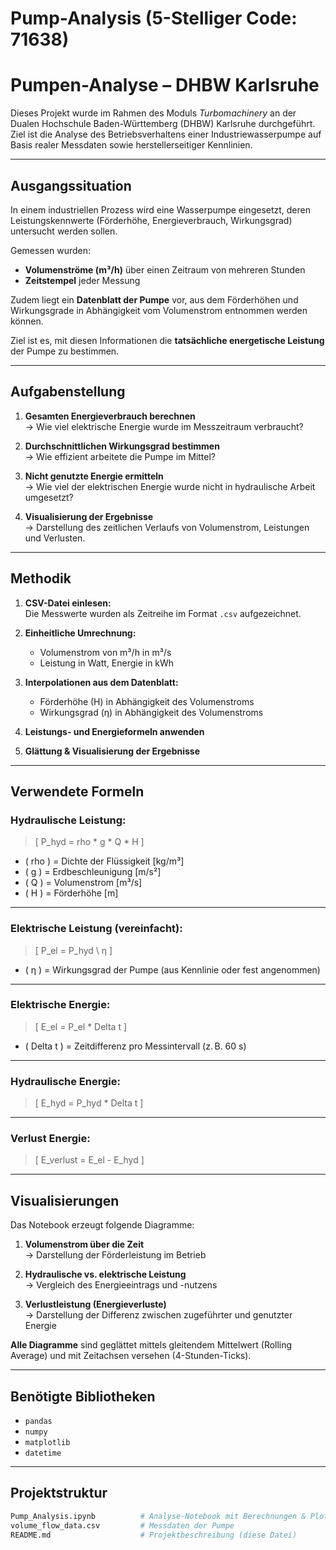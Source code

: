 # Pump-Analysis (5-Stelliger Code: 71638)
# Pumpen-Analyse – DHBW Karlsruhe

Dieses Projekt wurde im Rahmen des Moduls *Turbomachinery* an der Dualen Hochschule Baden-Württemberg (DHBW) Karlsruhe durchgeführt. Ziel ist die Analyse des Betriebsverhaltens einer Industriewasserpumpe auf Basis realer Messdaten sowie herstellerseitiger Kennlinien.

---

## Ausgangssituation

In einem industriellen Prozess wird eine Wasserpumpe eingesetzt, deren Leistungskennwerte (Förderhöhe, Energieverbrauch, Wirkungsgrad) untersucht werden sollen. 

Gemessen wurden:
- **Volumenströme (m³/h)** über einen Zeitraum von mehreren Stunden
- **Zeitstempel** jeder Messung

Zudem liegt ein **Datenblatt der Pumpe** vor, aus dem Förderhöhen und Wirkungsgrade in Abhängigkeit vom Volumenstrom entnommen werden können.  

Ziel ist es, mit diesen Informationen die **tatsächliche energetische Leistung** der Pumpe zu bestimmen.

---

## Aufgabenstellung

1. **Gesamten Energieverbrauch berechnen**  
   → Wie viel elektrische Energie wurde im Messzeitraum verbraucht?

2. **Durchschnittlichen Wirkungsgrad bestimmen**  
   → Wie effizient arbeitete die Pumpe im Mittel?

3. **Nicht genutzte Energie ermitteln**  
   → Wie viel der elektrischen Energie wurde nicht in hydraulische Arbeit umgesetzt?

4. **Visualisierung der Ergebnisse**  
   → Darstellung des zeitlichen Verlaufs von Volumenstrom, Leistungen und Verlusten.

---

## Methodik

1. **CSV-Datei einlesen:**  
   Die Messwerte wurden als Zeitreihe im Format `.csv` aufgezeichnet.

2. **Einheitliche Umrechnung:**  
   - Volumenstrom von m³/h in m³/s
   - Leistung in Watt, Energie in kWh

3. **Interpolationen aus dem Datenblatt:**  
   - Förderhöhe (H) in Abhängigkeit des Volumenstroms
   - Wirkungsgrad (η) in Abhängigkeit des Volumenstroms

4. **Leistungs- und Energieformeln anwenden**

5. **Glättung & Visualisierung der Ergebnisse**

---

## Verwendete Formeln

### Hydraulische Leistung:
> \[
P_hyd = rho * g * Q * H
\]
 
- \( rho ) = Dichte der Flüssigkeit [kg/m³]  
- \( g ) = Erdbeschleunigung [m/s²]  
- \( Q ) = Volumenstrom [m³/s]  
- \( H ) = Förderhöhe [m]

---

### Elektrische Leistung (vereinfacht):

> \[
P_el = P_hyd \ η
\]

- \( η ) = Wirkungsgrad der Pumpe (aus Kennlinie oder fest angenommen)

---

### Elektrische Energie:

> \[
E_el = P_el * Delta t
\]

- ( Delta t ) = Zeitdifferenz pro Messintervall (z. B. 60 s)

---

### Hydraulische Energie:

> \[
E_hyd = P_hyd * Delta t
\]

---

### Verlust Energie:

> \[
E_verlust = E_el - E_hyd
\]

---



## Visualisierungen

Das Notebook erzeugt folgende Diagramme:

1. **Volumenstrom über die Zeit**  
   → Darstellung der Förderleistung im Betrieb

2. **Hydraulische vs. elektrische Leistung**  
   → Vergleich des Energieeintrags und -nutzens

3. **Verlustleistung (Energieverluste)**  
   → Darstellung der Differenz zwischen zugeführter und genutzter Energie

**Alle Diagramme** sind geglättet mittels gleitendem Mittelwert (Rolling Average) und mit Zeitachsen versehen (4-Stunden-Ticks).

---

## Benötigte Bibliotheken

- `pandas`
- `numpy`
- `matplotlib`
- `datetime`

---

## Projektstruktur

```bash
Pump_Analysis.ipynb          # Analyse-Notebook mit Berechnungen & Plots
volume_flow_data.csv         # Messdaten der Pumpe
README.md                    # Projektbeschreibung (diese Datei)
